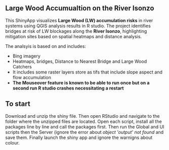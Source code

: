 ## Large Wood Accumualtion on the River Isonzo ##
This ShinyApp visualizes **Large Wood (LW) accumulation risks** in river systems using QGIS analysis results in R studio. 
The project identifies bridges at risk of LW blockages along the **River Isonzo**, 
highlighting mitigation sites based on spatial heatmaps and distance analysis. 

The analsyis is based on and includes:
- Bing imagery
- Heatmaps, bridges, Distance to Nearest Bridge and Large Wood Catchers
- It includes some raster layers store as tifs that include slope aspect and flow accumulation
- **The Mouseover feature is known to be able to run once but on a second run R studio crashes necessitating a restart**

## To start ##
Download and unzip the shiny file. Then open RStudio and navigate to the folder where the unzipped files are located. Open each script, install all the packages line by line and call the packages first. Then run the Global and UI scripts then the Server (ignore the error about *object 'output' not found* and save them. Finally launch the shiny app and ignore the warnigns about colour. 

